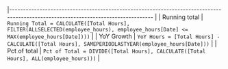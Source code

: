 |---------------------------------------------------------------------------------------------------------------------------------- |
| Running total | `Running Total = CALCULATE([Total Hours], FILTER(ALLSELECTED(employee_hours), employee_hours[Date] <= MAX(employee_hours[Date])))` |
| YoY Growth    | `YoY Hours = [Total Hours] - CALCULATE([Total Hours], SAMEPERIODLASTYEAR(employee_hours[Date]))`                                   |
| Pct of total  | `Pct of Total = DIVIDE([Total Hours], CALCULATE([Total Hours], ALL(employee_hours)))`                                              |
